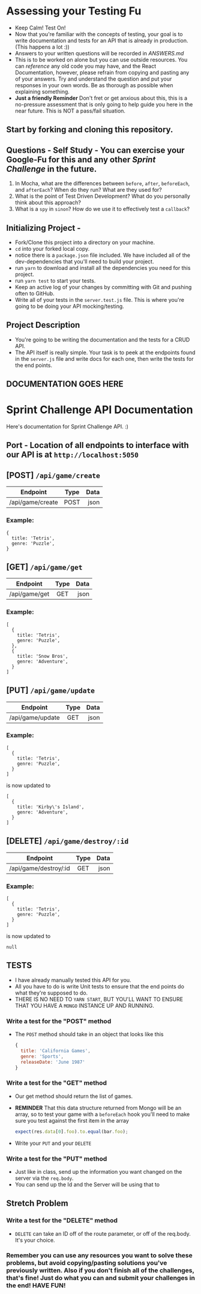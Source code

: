 # Assessing your Testing Fu

* Keep Calm! Test On!
* Now that you're familiar with the concepts of testing, your goal is to write documentation and tests for an API that is already in production. (This happens a lot :))
* Answers to your written questions will be recorded in _ANSWERS.md_
* This is to be worked on alone but you can use outside resources. You can _reference_ any old code you may have, and the React Documentation, however, please refrain from copying and pasting any of your answers. Try and understand the question and put your responses in your own words. Be as thorough as possible when explaining something.
* **Just a friendly Reminder** Don't fret or get anxious about this, this is a no-pressure assessment that is only going to help guide you here in the near future. This is NOT a pass/fail situation.

## Start by forking and cloning this repository.

## Questions - Self Study - You can exercise your Google-Fu for this and any other _Sprint Challenge_ in the future.

1. In Mocha, what are the differences between `before`, `after`, `beforeEach`, and `afterEach`? When do they run? What are they used for?
2. What is the point of Test Driven Development? What do you personally think about this approach?
3. What is a `spy` in `sinon`? How do we use it to effectively test a `callback`?

## Initializing Project -

* Fork/Clone this project into a directory on your machine.
* `cd` into your forked local copy.
* notice there is a `package.json` file included. We have included all of the dev-dependencies that you'll need to build your project.
* run `yarn` to download and install all the dependencies you need for this project.
* run `yarn test` to start your tests.
* Keep an active log of your changes by committing with Git and pushing often to GitHub.
* Write all of your tests in the `server.test.js` file. This is where you're going to be doing your API mocking/testing.

## Project Description

* You're going to be writing the documentation and the tests for a CRUD API.
* The API itself is really simple. Your task is to peek at the endpoints found in the `server.js` file and write docs for each one, then write the tests for the end points.

## DOCUMENTATION GOES HERE

# Sprint Challenge API Documentation
Here's documentation for Sprint Challenge API. :)

## Port - Location of all endpoints to interface with our API is at `http://localhost:5050`

## [POST] `/api/game/create`
| Endpoint      | Type          | Data  |
| ------------- |:-------------:| -----:|
| /api/game/create     | POST | json |

### Example:
```
{
  title: 'Tetris',
  genre: 'Puzzle',
}
```

## [GET] `/api/game/get`
| Endpoint      | Type          | Data  |
| ------------- |:-------------:| -----:|
| /api/game/get     | GET | json |

### Example:
```
[
  {
    title: 'Tetris',
    genre: 'Puzzle',
  },
  {
    title: 'Snow Bros',
    genre: 'Adventure',
  }
]
```

## [PUT] `/api/game/update`
| Endpoint      | Type          | Data  |
| ------------- |:-------------:| -----:|
| /api/game/update     | GET | json |

### Example:
```
[
  {
    title: 'Tetris',
    genre: 'Puzzle',
  }
]
```
is now updated to
```
[
  {
    title: 'Kirby\'s Island',
    genre: 'Adventure',
  }
]
```

## [DELETE] `/api/game/destroy/:id`
| Endpoint      | Type          | Data  |
| ------------- |:-------------:| -----:|
| /api/game/destroy/:id     | GET | json |

### Example:
```
[
  {
    title: 'Tetris',
    genre: 'Puzzle',
  }
]
```
is now updated to
```
null
```

## TESTS

* I have already manually tested this API for you.
* All you have to do is write Unit tests to ensure that the end points do what they're supposed to do.
* THERE IS NO NEED TO `YARN START`, BUT YOU'LL WANT TO ENSURE THAT YOU HAVE A `MONGO` INSTANCE UP AND RUNNING.

### Write a test for the "POST" method

* The `POST` method should take in an object that looks like this

  ```js
  {
    title: 'California Games',
    genre: 'Sports',
    releaseDate: 'June 1987'
  }
  ```

### Write a test for the "GET" method

* Our get method should return the list of games.
* **REMINDER** That this data structure returned from Mongo will be an array, so to test your game with a `beforeEach` hook you'll need to make sure you test against the first item in the array

  ```js
  expect(res.data[0].foo).to.equal(bar.foo);
  ```

* Write your `PUT` and your `DELETE`

### Write a test for the "PUT" method

* Just like in class, send up the information you want changed on the server via the `req.body`.
* You can send up the Id and the Server will be using that to

## Stretch Problem

### Write a test for the "DELETE" method

* `DELETE` can take an ID off of the route parameter, or off of the req.body. It's your choice.

### Remember you can use any resources you want to solve these problems, but avoid copying/pasting solutions you've previously written. Also if you don't finish all of the challenges, that's fine! Just do what you can and submit your challenges in the end! HAVE FUN!
